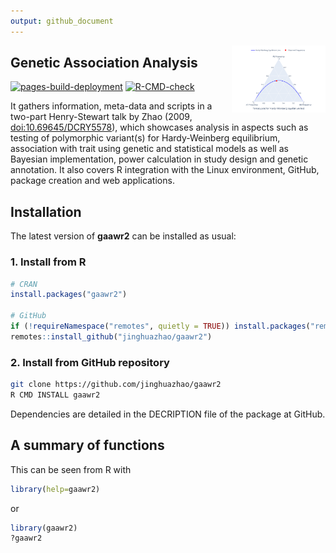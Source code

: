 ```yaml
---
output: github_document
---
```




<img src="man/figures/logo.svg" align="right" width="150px" />

## Genetic Association Analysis



<!-- badges: start -->
[![pages-build-deployment](https://github.com/jinghuazhao/gaawr2/actions/workflows/pages/pages-build-deployment/badge.svg)](https://github.com/jinghuazhao/gaawr2/actions/workflows/pages/pages-build-deployment)
[![R-CMD-check](https://github.com/jinghuazhao/gaawr2/actions/workflows/R-CMD-check.yaml/badge.svg)](https://github.com/jinghuazhao/gaawr2/actions/workflows/R-CMD-check.yaml)
<!-- badges: end -->


It gathers information, meta-data and scripts in a two-part Henry-Stewart talk by Zhao (2009, <doi:10.69645/DCRY5578>), which showcases analysis in aspects such as testing of polymorphic variant(s) for Hardy-Weinberg equilibrium, association with trait using genetic and statistical models as well as Bayesian implementation, power calculation in study design and genetic annotation. It also covers R integration with the Linux environment, GitHub, package creation and web applications.

## Installation

The latest version of **gaawr2** can be installed as usual:

### 1. Install from R

```r
# CRAN
install.packages("gaawr2")

# GitHub
if (!requireNamespace("remotes", quietly = TRUE)) install.packages("remotes")
remotes::install_github("jinghuazhao/gaawr2")
```

### 2. Install from GitHub repository

```bash
git clone https://github.com/jinghuazhao/gaawr2
R CMD INSTALL gaawr2
```

Dependencies are detailed in the DECRIPTION file of the package at GitHub.

## A summary of functions

This can be seen from R with

```r
library(help=gaawr2)
```

or

```r
library(gaawr2)
?gaawr2
```
